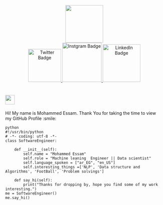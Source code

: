 <div id="header" align="center">
  <img src="https://media.giphy.com/media/M9gbBd9nbDrOTu1Mqx/giphy.gif" width="120"/>
</div>


<div id="badges" align="center">
  <a href="https://twitter.com/Mohamed02081891?t=cyemHqzI8wDY15HL1zmz-A&s=35">
    <img src="https://cdn.icon-icons.com/icons2/2530/PNG/512/twitter_button_icon_151835.png" width="105" alt="Twitter Badge" />
  </a>
  <a href="https://www.instagram.com/_messam0_/">
    <img src="https://cdn.icon-icons.com/icons2/2530/PNG/512/instagram_button_icon_151849.png" width="125" alt="Instgram Badge"/>
  </a>
  <a href="https://www.linkedin.com/in/mohammed-essam-4892921aa">
    <img src="https://cdn.icon-icons.com/icons2/2530/PNG/512/linkedin_button_icon_151847.png" width="120" alt="LinkedIn Badge" />
  </a>
</div>
<h1>
  
<img src="https://media.giphy.com/media/hvRJCLFzcasrR4ia7z/giphy.gif" width="30px"/>
</h1>
<div size='20px'> Hi! My name is Mohammed Essam. Thank You for taking the time to view my GitHub Profile :smile: 
</div>

```
python
#!/usr/bin/python
# -*- coding: utf-8 -*-
class SoftwareEngineer:

    def __init__(self):
        self.name = "Mohammed Essam"
        self.role = "Machine leaning  Engineer || Data scientist"
        self.language_spoken = ["ar_EG", "en_US"]
        self.interesting_things =['NLP', 'Data structure and Algorithms', 'FootBall', 'Problem solvings']

    def say_hi(self):
        print("Thanks for dropping by, hope you find some of my work interesting.")
me = SoftwareEngineer()
me.say_hi()
```
